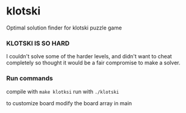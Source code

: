 # klotski
Optimal solution finder for klotski puzzle game

### KLOTSKI IS SO HARD

I couldn't solve some of the harder levels, and didn't want to cheat completely so thought it would be a fair compromise to make a solver.

### Run commands
compile with
```make klotksi```
run with
```./klotski```

to customize board modify the board array in main
